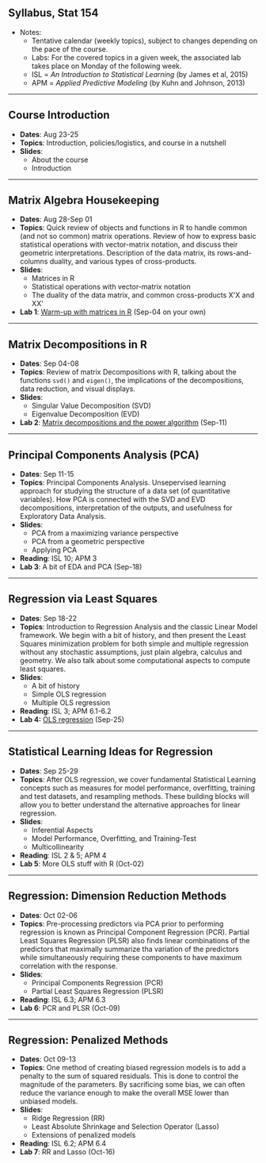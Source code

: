 ## Syllabus, Stat 154

+ Notes:
	- Tentative calendar (weekly topics), subject to changes depending on the pace of the course.
	- Labs: For the covered topics in a given week, the associated lab takes place on Monday of the following week.
	- ISL = _An Introduction to Statistical Learning_ (by James et al, 2015)
	- APM = _Applied Predictive Modeling_ (by Kuhn and Johnson, 2013)


-----

## Course Introduction

- __Dates__: Aug 23-25
- __Topics__: Introduction, policies/logistics, and course in a nutshell
- __Slides__:
    + About the course
    + Introduction

-----

## Matrix Algebra Housekeeping

- __Dates__: Aug 28-Sep 01
- __Topics__: Quick review of objects and functions in R to handle common (and not so common) matrix operations. Review of how to express basic statistical operations with vector-matrix notation, and discuss their geometric interpretations. Description of the data matrix, its rows-and-columns duality, and various types of cross-products.
- __Slides__:
    + Matrices in R
    + Statistical operations with vector-matrix notation
    + The duality of the data matrix, and common cross-products X'X and XX'
- __Lab 1__: [Warm-up with matrices in R](../labs/lab01-matrix-practice.pdf) (Sep-04 on your own)

-----

## Matrix Decompositions in R

- __Dates__: Sep 04-08
- __Topics__: Review of matrix Decompositions with R, talking about the functions `svd()` and `eigen()`, the implications of the decompositions, data reduction, and visual displays.
- __Slides__:
    + Singular Value Decomposition (SVD)
    + Eigenvalue Decomposition (EVD)
- __Lab 2__: [Matrix decompositions and the power algorithm](../labs/lab02-matrix-decompositions.pdf) (Sep-11)

-----

## Principal Components Analysis (PCA)

- __Dates__: Sep 11-15
- __Topics__: Principal Components Analysis. Unsepervised learning approach for studying the structure of a data set (of quantitative variables). How PCA is connected with the SVD and EVD decompositions, interpretation of the outputs, and usefulness for Exploratory Data Analysis.
- __Slides__:
    + PCA from a maximizing variance perspective 
    + PCA from a geometric perspective
    + Applying PCA
- __Reading__: ISL 10; APM 3
- __Lab 3__: A bit of EDA and PCA (Sep-18)

-----

## Regression via Least Squares

- __Dates__: Sep 18-22
- __Topics__: Introduction to Regression Analysis and the classic Linear Model framework. We begin with a bit of history, and then present the Least Squares minimization problem for both simple and multiple regression without any stochastic assumptions, just plain algebra, calculus and geometry. We also talk about some computational aspects to compute least squares.
- __Slides__:
    + A bit of history
    + Simple OLS regression
    + Multiple OLS regression
- __Reading__: ISL 3; APM 6.1-6.2
- __Lab 4:__ [OLS regression](../labs/lab04-ols-regression.pdf) (Sep-25)

-----

## Statistical Learning Ideas for Regression

- __Dates__: Sep 25-29
- __Topics__: After OLS regression, we cover fundamental Statistical Learning concepts such as measures for model performance, overfitting, training and test datasets, and resampling methods.
These building blocks will allow you to better understand the alternative approaches for linear regression. 
- __Slides__:
    + Inferential Aspects
    + Model Performance, Overfitting, and Training-Test
    + Multicollinearity
- __Reading__: ISL 2 & 5; APM 4
- __Lab 5__: More OLS stuff with R (Oct-02)

-----

## Regression: Dimension Reduction Methods

- __Dates__: Oct 02-06
- __Topics__: Pre-processing predictors via PCA prior to performing regression is known as Principal Component Regression (PCR). Partial Least Squares Regression (PLSR) also finds linear combinations of the predictors that maximally summarize tha variation of the predictors while simultaneously requiring these components to have maximum correlation with the response. 
- __Slides__:
    + Principal Components Regression (PCR)
    + Partial Least Squares Regression (PLSR)
- __Reading__: ISL 6.3; APM 6.3
- __Lab 6__: PCR and PLSR (Oct-09)

-----

## Regression: Penalized Methods

- __Dates__: Oct 09-13
- __Topics__: One method of creating biased regression models is to add a penalty to the sum of squared residuals. This is done to control the magnitude of the parameters. By sacrificing some bias, we can often reduce the variance enough to make the overall MSE lower than unbiased models. 
- __Slides__:
    + Ridge Regression (RR)
    + Least Absolute Shrinkage and Selection Operator (Lasso)
    + Extensions of penalized models
- __Reading__: ISL 6.2; APM 6.4
- __Lab 7__: RR and Lasso (Oct-16)

